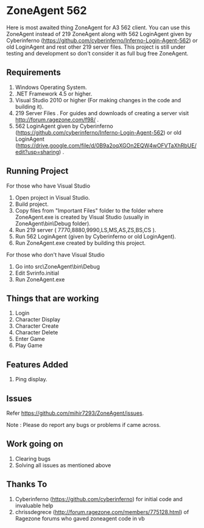 ZoneAgent 562
=============

Here is most awaited thing ZoneAgent for A3 562 client. You can use this ZoneAgent instead of 219 ZoneAgent along with 562 LoginAgent given by Cyberinferno (https://github.com/cyberinferno/Inferno-Login-Agent-562) or old LoginAgent and rest other 219 server files.
This project is still under testing and development so don't consider it as full bug free ZoneAgent.

Requirements
------------
1. Windows Operating System.
2. .NET Framework 4.5 or higher.
3. Visual Studio 2010 or higher (For making changes in the code and building it).
4. 219 Server Files . For guides and downloads of creating a server visit http://forum.ragezone.com/f98/  .
5. 562 LoginAgent given by Cyberinferno (https://github.com/cyberinferno/Inferno-Login-Agent-562) or old LoginAgent (https://drive.google.com/file/d/0B9a2oqXGOn2EQW4wOFVTaXhRbUE/edit?usp=sharing) .

Running Project
---------------

For those who have Visual Studio

1. Open project in Visual Studio.
2. Build project.
3. Copy files from "Important Files" folder to the folder where ZoneAgent.exe is created by Visual Studio (usually in ZoneAgent\bin\Debug folder).
4. Run 219 server ( 7770,8880,9990,LS,MS,AS,ZS,BS,CS ).
5. Run 562 LoginAgent (given by Cyberinferno or old LoginAgent).
6. Run ZoneAgent.exe created by building this project.

For those who don't have Visual Studio

1. Go into src\ZoneAgent\bin\Debug
2. Edit Svrinfo.initial
3. Run ZoneAgent.exe

Things that are working
-----------------------
1. Login
2. Character Display
3. Character Create
4. Character Delete
5. Enter Game
6. Play Game

Features Added
--------------
1. Ping display.

Issues
------
Refer https://github.com/mihir7293/ZoneAgent/issues.

Note : Please do report any bugs or problems if came across.

Work going on
-------------
1. Clearing bugs
2. Solving all issues as mentioned above

Thanks To
---------
1. Cyberinferno (https://github.com/cyberinferno) for initial code and invaluable help
2. chrissdegrece (http://forum.ragezone.com/members/775128.html) of Ragezone forums who gaved zoneagent code in vb
